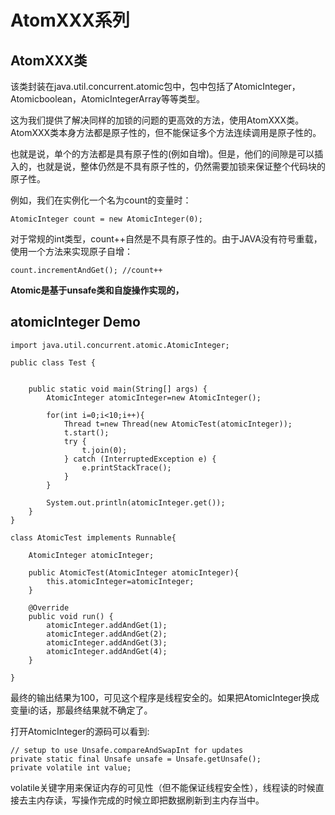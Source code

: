 # AtomXXX系列

## AtomXXX类

该类封装在java.util.concurrent.atomic包中，包中包括了AtomicInteger，Atomicboolean，AtomicIntegerArray等等类型。 

这为我们提供了解决同样的加锁的问题的更高效的方法，使用AtomXXX类。AtomXXX类本身方法都是原子性的，但不能保证多个方法连续调用是原子性的。 

也就是说，单个的方法都是具有原子性的(例如自增)。但是，他们的间隙是可以插入的，也就是说，整体仍然是不具有原子性的，仍然需要加锁来保证整个代码块的原子性。 

例如，我们在实例化一个名为count的变量时：

	AtomicInteger count = new AtomicInteger(0);

对于常规的int类型，count++自然是不具有原子性的。由于JAVA没有符号重载，使用一个方法来实现原子自增：

	count.incrementAndGet(); //count++

**Atomic是基于unsafe类和自旋操作实现的，**


## atomicInteger Demo


	import java.util.concurrent.atomic.AtomicInteger;
	
	public class Test {
	
	
	    public static void main(String[] args) {
	        AtomicInteger atomicInteger=new AtomicInteger();
	
	        for(int i=0;i<10;i++){
	            Thread t=new Thread(new AtomicTest(atomicInteger));
	            t.start();
	            try {
	                t.join(0);
	            } catch (InterruptedException e) {
	                e.printStackTrace();
	            }
	        }
	
	        System.out.println(atomicInteger.get());
	    }
	}
	
	class AtomicTest implements Runnable{
	
	    AtomicInteger atomicInteger;
	
	    public AtomicTest(AtomicInteger atomicInteger){
	        this.atomicInteger=atomicInteger;
	    }
	
	    @Override
	    public void run() {
	        atomicInteger.addAndGet(1);
	        atomicInteger.addAndGet(2);
	        atomicInteger.addAndGet(3);
	        atomicInteger.addAndGet(4);
	    }
	
	}


最终的输出结果为100，可见这个程序是线程安全的。如果把AtomicInteger换成变量i的话，那最终结果就不确定了。

打开AtomicInteger的源码可以看到:

	// setup to use Unsafe.compareAndSwapInt for updates
	private static final Unsafe unsafe = Unsafe.getUnsafe();
	private volatile int value;


volatile关键字用来保证内存的可见性（但不能保证线程安全性），线程读的时候直接去主内存读，写操作完成的时候立即把数据刷新到主内存当中。